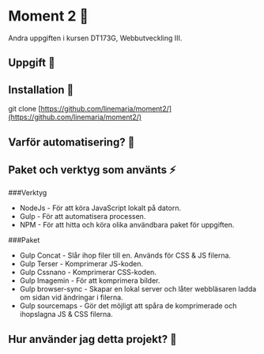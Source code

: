 # Moment 2 🌻
Andra uppgiften i kursen DT173G, Webbutveckling III. 
## Uppgift 🌱

## Installation 🌟
git clone [https://github.com/linemaria/moment2/](https://github.com/linemaria/moment2/)

## Varför automatisering? 💫

## Paket och verktyg som använts ⚡️

###Verktyg
- NodeJs - För att köra JavaScript lokalt på datorn.
- Gulp - För att automatisera processen.
- NPM - För att hitta och köra olika användbara paket för uppgiften.

###Paket
- Gulp Concat - Slår ihop filer till en. Används för CSS & JS filerna.
- Gulp Terser - Komprimerar JS-koden.
- Gulp Cssnano - Komprimerar CSS-koden.
- Gulp Imagemin - För att komprimera bilder.
- Gulp browser-sync - Skapar en lokal server och låter webbläsaren ladda om sidan vid ändringar i filerna.
- Gulp sourcemaps - Gör det möjligt att spåra de komprimerade och ihopslagna JS & CSS filerna.

## Hur använder jag detta projekt? 🌿
